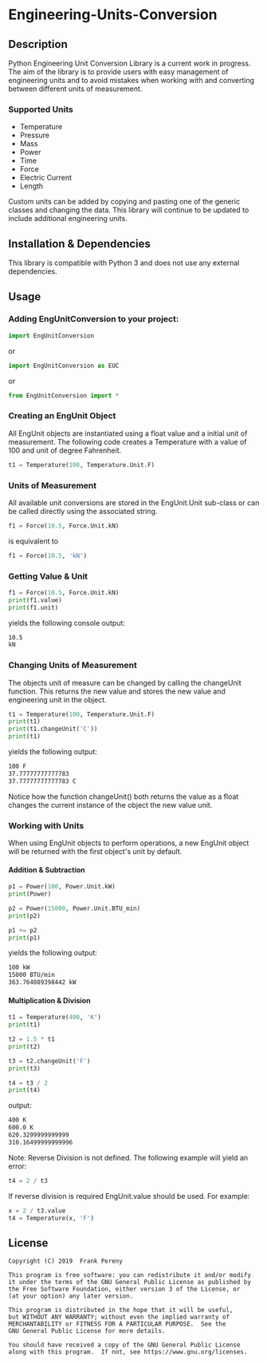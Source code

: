 # Engineering-Units-Conversion
## Description
Python Engineering Unit Conversion Library is a current work in progress.  The aim of the library is 
to provide users with easy management of engineering units and to avoid mistakes when working with 
and converting between different units of measurement.

### Supported Units 
* Temperature
* Pressure
* Mass
* Power
* Time
* Force
* Electric Current
* Length
  
Custom units can be added by copying and pasting one of the generic
classes and changing the data. This library will continue to be updated to include
additional engineering units.

## Installation & Dependencies
This library is compatible with Python 3 and does not use
any external dependencies.

## Usage
### Adding EngUnitConversion to your project:
```python
import EngUnitConversion
```
or
```python
import EngUnitConversion as EUC
```
or
```python
from EngUnitConversion import *
```

### Creating an EngUnit Object
All EngUnit objects are instantiated using a float value and a initial unit of measurement.
The following code creates a Temperature with a value of 100 and unit of degree Fahrenheit.
```python
t1 = Temperature(100, Temperature.Unit.F)
```

### Units of Measurement
All available unit conversions are stored in the EngUnit.Unit sub-class or can be called 
directly using the associated string.
```python
f1 = Force(10.5, Force.Unit.kN)
```
is equivalent to
```python
f1 = Force(10.5, 'kN')
```

### Getting Value & Unit
```python
f1 = Force(10.5, Force.Unit.kN)
print(f1.value)
print(f1.unit)
```
yields the following console output:
```txt
10.5
kN
```


### Changing Units of Measurement
The objects unit of measure can be changed by calling the changeUnit function.  This returns
the new value and stores the new value and engineering unit in the object.
```python
t1 = Temperature(100, Temperature.Unit.F)
print(t1)
print(t1.changeUnit('C'))
print(t1)
```
yields the following output:
```txt
100 F
37.77777777777783
37.77777777777783 C
```
Notice how the function changeUnit() both returns the value as a float changes the current
instance of the object the new value unit.

### Working with Units
When using EngUnit objects to perform operations, a new EngUnit object will be returned with 
the first object's unit by default.

#### Addition & Subtraction
```python 
p1 = Power(100, Power.Unit.kW)
print(Power)

p2 = Power(15000, Power.Unit.BTU_min)
print(p2)

p1 += p2
print(p1)
```
yields the following output:

```txt
100 kW
15000 BTU/min
363.764089398442 kW
```

#### Multiplication & Division
```python 
t1 = Temperature(400, 'K')
print(t1)

t2 = 1.5 * t1
print(t2)

t3 = t2.changeUnit('F')
print(t3)

t4 = t3 / 2
print(t4)
```
output:

```txt
400 K
600.0 K
620.3299999999999
310.16499999999996
```
Note: Reverse Division is not defined.  The following example will yield 
an error:
```python
t4 = 2 / t3
```
If reverse division is required EngUnit.value should be used.  For example:
```python
x = 2 / t3.value
t4 = Temperature(x, 'F')
```

## License
    Copyright (C) 2019  Frank Pereny

    This program is free software: you can redistribute it and/or modify
    it under the terms of the GNU General Public License as published by
    the Free Software Foundation, either version 3 of the License, or
    (at your option) any later version.

    This program is distributed in the hope that it will be useful,
    but WITHOUT ANY WARRANTY; without even the implied warranty of
    MERCHANTABILITY or FITNESS FOR A PARTICULAR PURPOSE.  See the
    GNU General Public License for more details.

    You should have received a copy of the GNU General Public License
    along with this program.  If not, see https://www.gnu.org/licenses.
